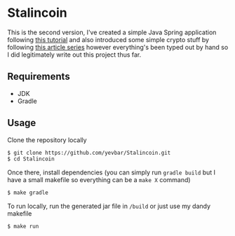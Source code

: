 # Stalincoin

This is the second version, I've created a simple Java Spring application following [this tutorial](https://spring.io/guides/gs/spring-boot/) and also introduced some simple crypto stuff by following [this article series](https://medium.com/programmers-blockchain/create-simple-blockchain-java-tutorial-from-scratch-6eeed3cb03fa) however everything's been typed out by hand so I did legitimately write out this project thus far.

## Requirements

* JDK
* Gradle

## Usage

Clone the repository locally

```bash
$ git clone https://github.com/yevbar/Stalincoin.git
$ cd Stalincoin
```

Once there, install dependencies (you can simply run `gradle build` but I have a small makefile so everything can be a `make X` command)

```bash
$ make gradle
```

To run locally, run the generated jar file in `/build` or just use my dandy makefile

```bash
$ make run
```

